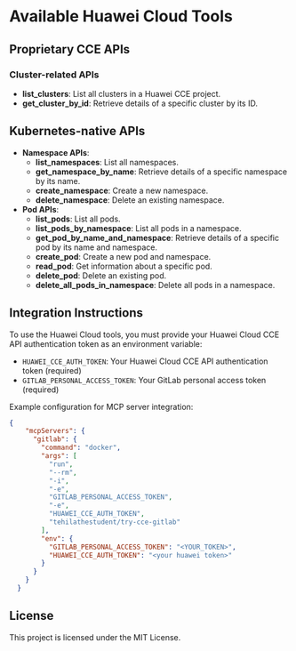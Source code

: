 # Available Huawei Cloud Tools

## Proprietary CCE APIs

### Cluster-related APIs
- **list_clusters**: List all clusters in a Huawei CCE project.
- **get_cluster_by_id**: Retrieve details of a specific cluster by its ID.


## Kubernetes-native APIs

- **Namespace APIs**:
  - **list_namespaces**: List all namespaces.
  - **get_namespace_by_name**: Retrieve details of a specific namespace by its name.
  - **create_namespace**: Create a new namespace.
  - **delete_namespace**: Delete an existing namespace.
- **Pod APIs**:
  - **list_pods**: List all pods.
  - **list_pods_by_namespace**: List all pods in a namespace.
  - **get_pod_by_name_and_namespace**: Retrieve details of a specific pod by its name and namespace.
  - **create_pod**: Create a new pod and namespace.
  - **read_pod**: Get information about a specific pod.
  - **delete_pod**: Delete an existing pod.
  - **delete_all_pods_in_namespace**: Delete all pods in a namespace.




## Integration Instructions

To use the Huawei Cloud tools, you must provide your Huawei Cloud CCE API authentication token as an environment variable:

- `HUAWEI_CCE_AUTH_TOKEN`: Your Huawei Cloud CCE API authentication token (required)
- `GITLAB_PERSONAL_ACCESS_TOKEN`: Your GitLab personal access token (required)

Example configuration for MCP server integration:

```json
{
    "mcpServers": { 
      "gitlab": {
        "command": "docker",
        "args": [
          "run",
          "--rm",
          "-i",
          "-e",
          "GITLAB_PERSONAL_ACCESS_TOKEN",
          "-e",
          "HUAWEI_CCE_AUTH_TOKEN",
          "tehilathestudent/try-cce-gitlab"
        ],
        "env": {
          "GITLAB_PERSONAL_ACCESS_TOKEN": "<YOUR_TOKEN>",
          "HUAWEI_CCE_AUTH_TOKEN": "<your huawei token>"
        }
      }
    }
  }
```

## License

This project is licensed under the MIT License.
